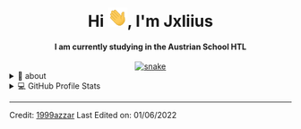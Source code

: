 <div align="center">
<h1 align="center">Hi <img width="35" src="https://github.com/1999AZZAR/1999AZZAR/blob/main/resources/img/waving.gif">, I'm Jxliius</h1>
<h4 align="center">I am currently studying in the Austrian School HTL</h4>
</div>

<div align="center">
  <a href="https://Jxliius.github.io/Jxliius/">
  <img  src="https://github.com/Jxliius/Jxliius/blob/main/resources/img/grid-snake.svg"
       alt="snake" /></a>
</div>

<details>
  <summary>🧮 about</summary>
<div>
<h2 align="center">🧮 About this Account</h2>
 <p align="center">
  <a href="github.com/1999AZZAR" target="blank"><img align="center" 
     src="https://badges.pufler.dev/visits/1999AZZAR/1999AZZAR?style=for-the-badge&color=e74c3c&logo=github&label=Spying+Counter"
     alt="spying counter" /></a>
  <a href="github.com/Jxliius" target="blank"><img align="center" 
     src="https://badges.pufler.dev/years/Jxliius/?style=for-the-badge&color=27a4fb&logo=github&label=Account+Age"
     alt="account age" /></a>
  </p>
  <p align="center">
  <a href="github.com/Jxliius" target="blank"><img align="center" 
     src="https://badges.pufler.dev/updated/Jxliius/1999AZZAR?style=for-the-badge&color=ff00b4&logo=github&label=Profile+Updated"
     alt="updated" /></a>
  <a href="github.com/Jxliius" target="blank"><img align="center" 
     src="https://badges.pufler.dev/repos/Jxllius/?style=for-the-badge&color=251ee7&logo=github&label=Public+Repos"
     alt="repos" /></a>
 </p>
</div>
</details>



<details> 
  <summary>💻 GitHub Profile Stats</summary>
  <div>
    <h2 align="center"> 📊 Github stats </h2>
      <br/>
        <p align="center">
          <a href="https://github.com/Jxliius/">
          <img src="https://github-readme-stats.vercel.app/api/top-langs/?username=Jxliius&langs_count=6&theme=gruvbox&layout=compact&hide_border=true" alt="Jxliius :: Top Langs" /></a>
        </p>
        <p align="center">
          <a href="https://github.com/Jxliius/">
          <img width="49.5%" src="https://github-readme-stats.vercel.app/api?username=Jxliius&show_icons=true&theme=gruvbox&hide_border=true" />
          <img width="49.5%" src="https://github-readme-streak-stats.herokuapp.com/?user=Jxliius&theme=gruvbox&hide_border=true" />
          </a>
       </p>
     <br>
  </div>    
</details>

------
Credit: [1999azzar](https://github.com/1999azzar)
Last Edited on: 01/06/2022
